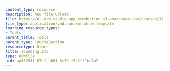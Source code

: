 ```yaml
---
content_type: resource
description: New file Upload
file: https://ol-ocw-studio-app-production.s3.amazonaws.com/courses/12-811-tropical-meteorology-spring-2011/aa55293f67cfa6813c79f5c2ff1be7a2_sounding.std
file_type: application/vnd.sun.xml.draw.template
learning_resource_types:
- Tools
parent_title: Tools
parent_type: CourseSection
resourcetype: Other
title: sounding.std
type: OCWFile
uid: aa55293f-67cf-a681-3c79-f5c2ff1be7a2
---
```

